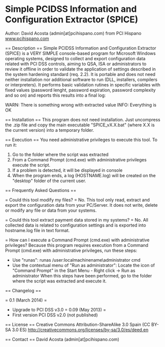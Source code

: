 # Simple PCIDSS Information and Configuration Extractor (SPICE)
Author: David Acosta (admin[at]pcihispano.com) from PCI Hispano www.pcihispano.com

== Description ==
Simple PCIDSS Information and Configuration Extractor (SPICE) is a VERY SIMPLE console-based program for Microsoft Windows operating systems, designed to collect and export configuration data related with PCI DSS controls, aiming to QSA, ISA or administrators to review it offline in order to validate the application of settings described in the system hardening standard (req. 2.2). It is portable and does not need neither installation nor additional software to run (DLL, installers, compilers or interpreters). It performs basic validation rutines in specific variables with fixed values (password lenght, password expiration, password complexity and so on) and reports this results into a final log:

WARN: There is something wrong with extracted value
INFO: Everything is OK   

== Installation ==
This program does not need installation. Just uncompress the .zip file and copy the main executable "SPICE_vX.X.bat" (where X.X is the current version) into a temporary folder.

== Execution ==
You need administrative privileges to execute this tool.
To run it: 
1. Go to the folder where the script was extracted
2. From a Command Prompt (cmd.exe) with administrative privileges execute the script.
3. If a problem is detected, it will be displayed in console  
4. When the program ends, a log (HOSTNAME.log) will be created on the "desktop" folder of the current user.

== Frequently Asked Questions ==

= Could this tool modify my files? =
No. This tool only read, extract and export the configuration data from your PC/Server. It does not write, delete or modify any file or data from your systems. 

= Could this tool extract payment data stored in my systems? = 
No. All collected data is related to configuration settings and is exported into hostname.log file in text format. 

= How can I execute a Command Prompt (cmd.exe) with administrative privileges?
Because this program requires execution from a Command Prompt (cmd.exe) with administrative privileges, run these steps:
- Use "runas": runas /user:localmachinename\administrator cmd
- Use the contextual menu of "Run as administrator": Locate the icon of "Command Prompt" in the Start Menu - Right click -> Run as administrator
When this steps have been performed, go to the folder where the script was extracted and execute it. 

== Changelog ==

= 0.1 (March 2014) =
* Upgrade to PCI DSS v3.0
= 0.09 (May 2013) =
* First version PCI DSS v2.0 (not published)

== License ==
Creative Commons Attribution-ShareAlike 3.0 Spain (CC BY-SA 3.0 ES) 
http://creativecommons.org/licenses/by-sa/3.0/es/deed.en 

== Contact ==
David Acosta (admin[at]pcihispano.com)
